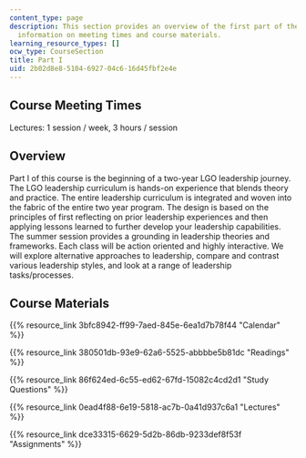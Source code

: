 ```yaml
---
content_type: page
description: This section provides an overview of the first part of the course and
  information on meeting times and course materials.
learning_resource_types: []
ocw_type: CourseSection
title: Part I
uid: 2b02d8e8-5104-6927-04c6-16d45fbf2e4e
---
```


Course Meeting Times
--------------------

Lectures: 1 session / week, 3 hours / session

Overview
--------

Part I of this course is the beginning of a two-year LGO leadership journey. The LGO leadership curriculum is hands-on experience that blends theory and practice. The entire leadership curriculum is integrated and woven into the fabric of the entire two year program. The design is based on the principles of first reflecting on prior leadership experiences and then applying lessons learned to further develop your leadership capabilities. The summer session provides a grounding in leadership theories and frameworks. Each class will be action oriented and highly interactive. We will explore alternative approaches to leadership, compare and contrast various leadership styles, and look at a range of leadership tasks/processes.

Course Materials
----------------

{{% resource_link 3bfc8942-ff99-7aed-845e-6ea1d7b78f44 "Calendar" %}}

{{% resource_link 380501db-93e9-62a6-5525-abbbbe5b81dc "Readings" %}}

{{% resource_link 86f624ed-6c55-ed62-67fd-15082c4cd2d1 "Study Questions" %}}

{{% resource_link 0ead4f88-6e19-5818-ac7b-0a41d937c6a1 "Lectures" %}}

{{% resource_link dce33315-6629-5d2b-86db-9233def8f53f "Assignments" %}}